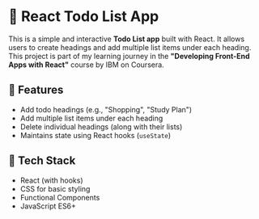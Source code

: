# 📝 React Todo List App

This is a simple and interactive **Todo List app** built with React. It allows users to create headings and add multiple list items under each heading. This project is part of my learning journey in the **"Developing Front-End Apps with React"** course by IBM on Coursera.

## 🚀 Features

- Add todo headings (e.g., "Shopping", "Study Plan")
- Add multiple list items under each heading
- Delete individual headings (along with their lists)
- Maintains state using React hooks (`useState`)

## 🧰 Tech Stack

- React (with hooks)
- CSS for basic styling
- Functional Components
- JavaScript ES6+



